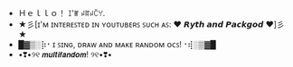 - Ｈｅｌｌｏ！
ꀤ'ꂵ ꈤꍏꈤꉓꌩ.
- ★彡[ɪ'ᴍ ɪɴᴛᴇʀᴇꜱᴛᴇᴅ ɪɴ ʏᴏᴜᴛᴜʙᴇʀꜱ ꜱᴜᴄʜ ᴀꜱ: ♥ 𝙍𝙮𝙩𝙝 𝙖𝙣𝙙 𝙋𝙖𝙘𝙠𝙜𝙤𝙙 ♥]彡★
- █▓▒­░⡷⠂ɪ ꜱɪɴɢ, ᴅʀᴀᴡ ᴀɴᴅ ᴍᴀᴋᴇ ʀᴀɴᴅᴏᴍ ᴏᴄꜱ!⠐⢾░▒▓█
- •❣•୨୧ 𝙢𝙪𝙡𝙩𝙞𝙛𝙖𝙣𝙙𝙤𝙢! ୨୧•❣•
<!---
unal1ved-mprtality/unal1ved-mprtality is a ✨ special ✨ repository because its `README.md` (this file) appears on your GitHub profile.
You can click the Preview link to take a look at your changes.
--->
